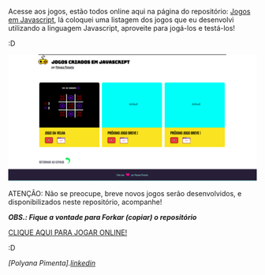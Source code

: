 Acesse aos jogos, estão todos online aqui na página do repositório: [Jogos em Javascript][jogos-em-javascript], 
lá coloquei uma listagem dos jogos que eu desenvolvi utilizando a linguagem Javascript, aproveite para jogá-los e testá-los! 


:D


![Jogue AQUI!](./assets/thumbnail/jogos.png)


ATENÇÃO: Não se preocupe, breve novos jogos serão desenvolvidos, e disponibilizados neste repositório, acompanhe!


***OBS.: Fique a vontade para Forkar (copiar) o repositório***


[CLIQUE AQUI PARA JOGAR ONLINE!][jogos-em-javascript]

:D


*[Polyana Pimenta].[linkedin]*


[jogos-em-javascript]: https://polyanapimenta.github.io/jogos-em-javascript/
[linkedin]: https://linkedin.com/in/polyanapimenta/
